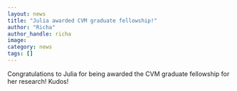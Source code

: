 ```yaml
---
layout: news
title: "Julia awarded CVM graduate fellowship!"
author: "Richa"
author_handle: richa
image: 
category: news
tags: []
---
```

Congratulations to Julia for being awarded the CVM graduate fellowship for her research! Kudos!